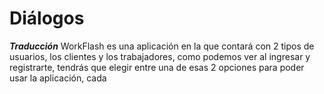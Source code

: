 <h1>Diálogos</h1>

***Traducción***
WorkFlash es una aplicación en la que contará con 2 tipos de usuarios, los clientes y los trabajadores, como podemos ver al ingresar y registrarte, tendrás que elegir entre una de esas 2 opciones para poder usar la aplicación, cada

<!--stackedit_data:
eyJoaXN0b3J5IjpbMTMxODY2MzEyN119
-->